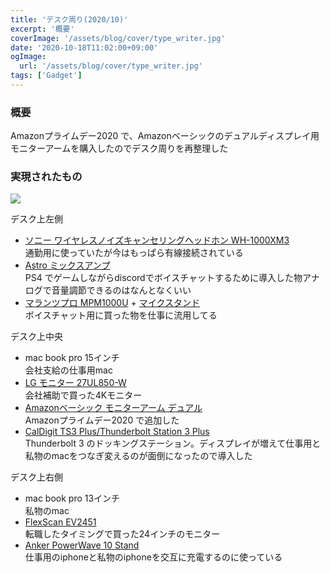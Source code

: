 ```yaml
---
title: 'デスク周り(2020/10)'
excerpt: '概要'
coverImage: '/assets/blog/cover/type_writer.jpg'
date: '2020-10-18T11:02:00+09:00'
ogImage:
  url: '/assets/blog/cover/type_writer.jpg'
tags: ['Gadget']
---
```


### 概要

Amazonプライムデー2020 で、Amazonベーシックのデュアルディスプレイ用モニターアームを購入したのでデスク周りを再整理した

### 実現されたもの

![](https://imgur.com/QWxkJ4l.jpeg)

デスク上左側

*   [ソニー ワイヤレスノイズキャンセリングヘッドホン WH-1000XM3](https://amzn.to/3lXJQ9k)  
    通勤用に使っていたが今はもっぱら有線接続されている
*   [Astro ミックスアンプ](https://amzn.to/2URUvGq)  
    PS4 でゲームしながらdiscordでボイスチャットするために導入した物アナログで音量調節できるのはなんとなくいい
*   [マランツプロ MPM1000U](https://amzn.to/35SZnl2) + [マイクスタンド](https://amzn.to/3kUMWcO)  
    ボイスチャット用に買った物を仕事に流用してる

デスク上中央

*   mac book pro 15インチ  
    会社支給の仕事用mac
*   [LG モニター 27UL850-W](https://amzn.to/35PEO98)  
    会社補助で買った4Kモニター
*   [Amazonベーシック モニターアーム デュアル](https://amzn.to/3l0ElW8)  
    Amazonプライムデー2020 で追加した
*   [CalDigit TS3 Plus/Thunderbolt Station 3 Plus](https://amzn.to/2URUxOy)  
    Thunderbolt 3 のドッキングステーション。ディスプレイが増えて仕事用と私物のmacをつなぎ変えるのが面倒になったので導入した

デスク上右側

*   mac book pro 13インチ  
    私物のmac
*   [FlexScan EV2451](https://amzn.to/2UMPD5B)  
    転職したタイミングで買った24インチのモニター
*   [Anker PowerWave 10 Stand](https://amzn.to/3fnVUhq)  
    仕事用のiphoneと私物のiphoneを交互に充電するのに使っている